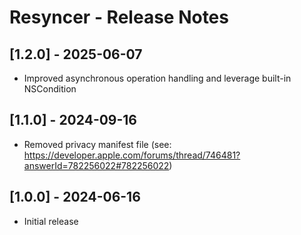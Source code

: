 # Resyncer - Release Notes

## [1.2.0] - 2025-06-07
- Improved asynchronous operation handling and leverage built-in NSCondition 

## [1.1.0] - 2024-09-16
- Removed privacy manifest file (see: https://developer.apple.com/forums/thread/746481?answerId=782256022#782256022)

## [1.0.0] - 2024-06-16
- Initial release
